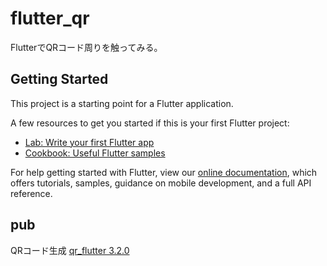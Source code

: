 # flutter_qr

FlutterでQRコード周りを触ってみる。

## Getting Started

This project is a starting point for a Flutter application.

A few resources to get you started if this is your first Flutter project:

- [Lab: Write your first Flutter app](https://flutter.dev/docs/get-started/codelab)
- [Cookbook: Useful Flutter samples](https://flutter.dev/docs/cookbook)

For help getting started with Flutter, view our
[online documentation](https://flutter.dev/docs), which offers tutorials,
samples, guidance on mobile development, and a full API reference.

## pub
QRコード生成 [qr_flutter 3.2.0](https://pub.dev/packages/qr_flutter)
